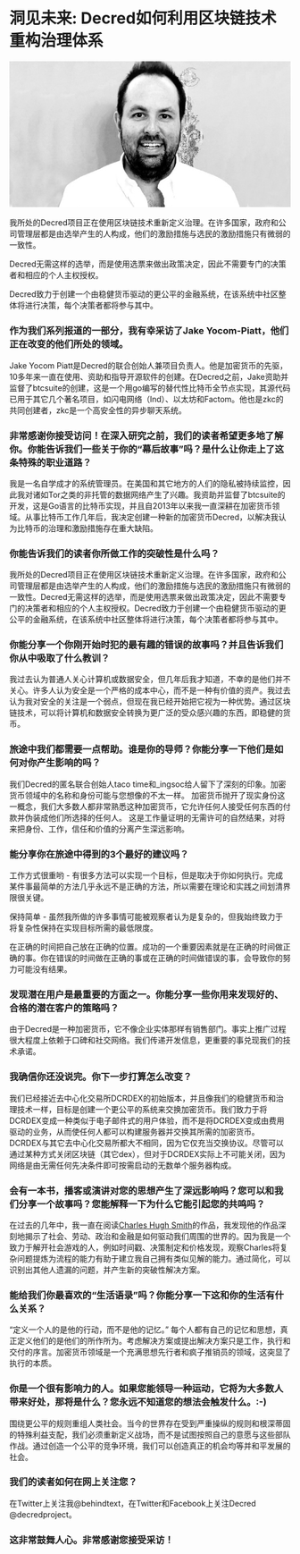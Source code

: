 # 洞见未来: Decred如何利用区块链技术重构治理体系
 
![abstract art](img/jyp.jpeg)

我所处的Decred项目正在使用区块链技术重新定义治理。在许多国家，政府和公司管理层都是由选举产生的人构成，他们的激励措施与选民的激励措施只有微弱的一致性。

Decred无需这样的选举，而是使用选票来做出政策决定，因此不需要专门的决策者和相应的个人主权授权。

Decred致力于创建一个由稳健货币驱动的更公平的金融系统，在该系统中社区整体将进行决策，每个决策者都将参与其中。

### 作为我们系列报道的一部分，我有幸采访了Jake Yocom-Piatt，他们正在改变的他们所处的领域。

Jake Yocom Piatt是Decred的联合创始人兼项目负责人。他是加密货币的先驱，10多年来一直在使用、资助和指导开源软件的创建。在Decred之前，Jake资助并监督了btcsuite的创建，这是一个用go编写的替代性比特币全节点实现，其源代码已用于其它几个著名项目，如闪电网络（lnd）、以太坊和Factom。他也是zkc的共同创建者，zkc是一个高安全性的异步聊天系统。

### 非常感谢你接受访问！在深入研究之前，我们的读者希望更多地了解你。你能告诉我们一些关于你的“幕后故事”吗？是什么让你走上了这条特殊的职业道路？

我是一名自学成才的系统管理员。在美国和其它地方的人们的隐私被持续监控，因此我对诸如Tor之类的非托管的数据网络产生了兴趣。我资助并监督了btcsuite的开发，这是Go语言的比特币实现，并且自2013年以来我一直深耕在加密货币领域。从事比特币工作几年后，我决定创建一种新的加密货币Decred，以解决我认为比特币的治理和激励措施存在重大缺陷。

### 你能告诉我们的读者你所做工作的突破性是什么吗？

我所处的Decred项目正在使用区块链技术重新定义治理。在许多国家，政府和公司管理层都是由选举产生的人构成，他们的激励措施与选民的激励措施只有微弱的一致性。Decred无需这样的选举，而是使用选票来做出政策决定，因此不需要专门的决策者和相应的个人主权授权。Decred致力于创建一个由稳健货币驱动的更公平的金融系统，在该系统中社区整体将进行决策，每个决策者都将参与其中。

### 你能分享一个你刚开始时犯的最有趣的错误的故事吗？并且告诉我们你从中吸取了什么教训？

我过去认为普通人关心计算机或数据安全，但几年后我才知道，不幸的是他们并不关心。许多人认为安全是一个严格的成本中心，而不是一种有价值的资产。我过去认为我对安全的关注是一个弱点，但现在我已经开始把它视为一种优势。通过区块链技术，可以将计算机和数据安全转换为更广泛的受众感兴趣的东西，即稳健的货币。

### 旅途中我们都需要一点帮助。谁是你的导师？你能分享一下他们是如何对你产生影响的吗？

我们Decred的匿名联合创始人taco time和_ingsoc给人留下了深刻的印象。加密货币领域中的名称和身份可能与您想像的不太一样。 加密货币抛开了现实身份这一概念，我们大多数人都非常熟悉这种加密货币，它允许任何人接受任何东西的付款并伪装成他们所选择的任何人。 这是工作量证明的无需许可的自然结果，对将来把身份、工作，信任和价值的分离产生深远影响。

### 能分享你在旅途中得到的3个最好的建议吗？

工作方式很重哟 - 有很多方法可以实现一个目标，但是取决于你如何执行。完成某件事最简单的方法几乎永远不是正确的方法，所以需要在理论和实践之间划清界限很关键。

保持简单 - 虽然我所做的许多事情可能被观察者认为是复杂的，但我始终致力于将复杂性保持在实现目标所需的最低限度。

在正确的时间把自己放在正确的位置。成功的一个重要因素就是在正确的时间做正确的事。你在错误的时间做在正确的事或在正确的时间做错误的事，会导致你的努力可能没有结果。

### 发现潜在用户是最重要的方面之一。你能分享一些你用来发现好的、合格的潜在客户的策略吗？

由于Decred是一种加密货币，它不像企业实体那样有销售部门。事实上推广过程很大程度上依赖于口碑和社交网络。我们传递开发信息，更重要的事兑现我们的技术承诺。

### 我确信你还没说完。你下一步打算怎么改变？

我们已经接近去中心化交易所DCRDEX的初始版本，并且像我们的稳健货币和治理技术一样，目标是创建一个更公平的系统来交换加密货币。我们致力于将DCRDEX变成一种类似于电子邮件式的用户体验，而不是将DCRDEX变成由费用驱动的业务，从而使任何人都可以构建服务器并交换其所需的加密货币。DCRDEX与其它去中心化交易所都大不相同，因为它仅充当交换协议。尽管可以通过某种方式关闭区块链（其它dex），但对于DCRDEX实际上不可能关闭，因为网络是由无需任何先决条件即可按需启动的无数单个服务器构成。

### 会有一本书，播客或演讲对您的思想产生了深远影响吗？您可以和我们分享一个故事吗？您能解释一下为什么它能引起您的共鸣吗？

在过去的几年中，我一直在阅读[Charles Hugh Smith](https://www.oftwominds.com/blog.html)的作品，我发现他的作品深刻地揭示了社会、劳动、政治和金融是如何驱动我们周围的世界的。因为我是一个致力于解开社会游戏的人，例如时间戳、决策制定和价格发现，观察Charles将复杂问题提炼为流程的能力有助于建立我自己拥有类似见解的能力。通过简化，可以识别出其他人遗漏的问题，并产生新的突破性解决方案。

### 能给我们你最喜欢的“生活语录”吗？你能分享一下这和你的生活有什么关系？

“定义一个人的是他的行动，而不是他的记忆。” 每个人都有自己的记忆和思想，真正定义他们的是他们的所作所为。考虑解决方案或提出解决方案只是工作，执行和交付的序言。加密货币领域是一个充满思想先行者和疯子推销员的领域，这突显了执行的本质。

### 你是一个很有影响力的人。如果您能领导一种运动，它将为大多数人带来好处，那将是什么？您永远不知道您的想法会触发什么。:-)

围绕更公平的规则重组人类社会。当今的世界存在受到严重操纵的规则和根深蒂固的特殊利益支配，我们必须重新定义战场，而不是试图按照自己的意愿与这些部队作战。通过创造一个公平的竞争环境，我们可以创造真正的机会均等并和平发展的社会。

### 我们的读者如何在网上关注您？

在Twitter上关注我@behindtext，在Twitter和Facebook上关注Decred @decredproject。

### 这非常鼓舞人心。非常感谢您接受采访！
